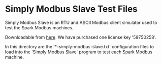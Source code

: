 # Simply Modbus Slave Test Files
Simply Modbus Slave is an RTU and ASCII Modbus client simulator used to test the Spark Modbus machines.

Downloadable from [here](http://www.simplymodbus.ca/index.html). We have purchased one license key '58750258'.

In this directory are the '\*-simply-modbus-slave.txt' configuration files to load into the 'Simply Modbus Slave' program to test each Spark Modbus machine.
